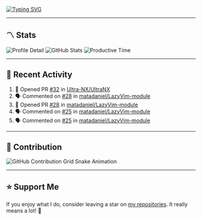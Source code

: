 [![Typing SVG](https://readme-typing-svg.demolab.com?font=&duration=2500&pause=100&center=true&vCenter=true&multiline=true&width=1000&height=60&lines=Hi+There!;Welcome+to+my+Github+profile+%F0%9F%91%8B)](https://git.io/typing-svg)

---

## 〽️ Stats

![Profile Detail](http://github-profile-summary-cards.vercel.app/api/cards/profile-details?username=phucleeuwu&theme=transparent)
![GitHub Stats](http://github-profile-summary-cards.vercel.app/api/cards/stats?username=phucleeuwu&theme=transparent)
![Productive Time](http://github-profile-summary-cards.vercel.app/api/cards/productive-time?username=phucleeuwu&theme=transparent&utcOffset=8)

---

## 📝 Recent Activity

<!--START_SECTION:activity-->
1. 💪 Opened PR [#32](https://github.com/Ultra-NX/UltraNX/pull/32) in [Ultra-NX/UltraNX](https://github.com/Ultra-NX/UltraNX)
2. 🗣 Commented on [#28](https://github.com/matadaniel/LazyVim-module/pull/28#issuecomment-2882142430) in [matadaniel/LazyVim-module](https://github.com/matadaniel/LazyVim-module)
3. 💪 Opened PR [#28](https://github.com/matadaniel/LazyVim-module/pull/28) in [matadaniel/LazyVim-module](https://github.com/matadaniel/LazyVim-module)
4. 🗣 Commented on [#25](https://github.com/matadaniel/LazyVim-module/issues/25#issuecomment-2878513405) in [matadaniel/LazyVim-module](https://github.com/matadaniel/LazyVim-module)
5. 🗣 Commented on [#25](https://github.com/matadaniel/LazyVim-module/issues/25#issuecomment-2878449819) in [matadaniel/LazyVim-module](https://github.com/matadaniel/LazyVim-module)
<!--END_SECTION:activity-->

<!--START_SECTION:waka-->
<!--END_SECTION:waka-->

---

## 🐍 Contribution

<picture>
  <source media="(prefers-color-scheme: dark)" srcset="https://raw.githubusercontent.com/phucleeuwu/phucleeuwu/output/github-contribution-grid-snake-dark.svg">
  <source media="(prefers-color-scheme: light)" srcset="https://raw.githubusercontent.com/phucleeuwu/phucleeuwu/output/github-contribution-grid-snake.svg">
  <img alt="GitHub Contribution Grid Snake Animation" src="https://raw.githubusercontent.com/phucleeuwu/phucleeuwu/output/github-contribution-grid-snake.svg">
</picture>

---

## ⭐ Support Me

If you enjoy what I do, consider leaving a star on [my repositories](https://github.com/phucleeuwu?tab=repositories&type=source). It really means a lot! 💙
